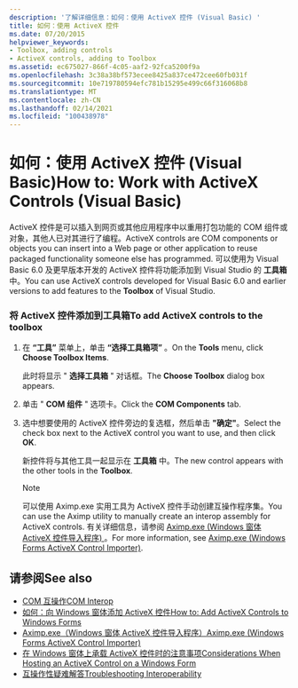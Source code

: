 ```yaml
---
description: '了解详细信息：如何：使用 ActiveX 控件 (Visual Basic) '
title: 如何：使用 ActiveX 控件
ms.date: 07/20/2015
helpviewer_keywords:
- Toolbox, adding controls
- ActiveX controls, adding to Toolbox
ms.assetid: ec675027-866f-4c05-aaf2-92fca5200f9a
ms.openlocfilehash: 3c38a38bf573ecee8425a837ce472cee60fb031f
ms.sourcegitcommit: 10e719780594efc781b15295e499c66f316068b8
ms.translationtype: MT
ms.contentlocale: zh-CN
ms.lasthandoff: 02/14/2021
ms.locfileid: "100438978"
---
```

# <a name="how-to-work-with-activex-controls-visual-basic"></a><span data-ttu-id="d48a3-103">如何：使用 ActiveX 控件 (Visual Basic)</span><span class="sxs-lookup"><span data-stu-id="d48a3-103">How to: Work with ActiveX Controls (Visual Basic)</span></span>

<span data-ttu-id="d48a3-104">ActiveX 控件是可以插入到网页或其他应用程序中以重用打包功能的 COM 组件或对象，其他人已对其进行了编程。</span><span class="sxs-lookup"><span data-stu-id="d48a3-104">ActiveX controls are COM components or objects you can insert into a Web page or other application to reuse packaged functionality someone else has programmed.</span></span> <span data-ttu-id="d48a3-105">可以使用为 Visual Basic 6.0 及更早版本开发的 ActiveX 控件将功能添加到 Visual Studio 的 **工具箱** 中。</span><span class="sxs-lookup"><span data-stu-id="d48a3-105">You can use ActiveX controls developed for Visual Basic 6.0 and earlier versions to add features to the **Toolbox** of Visual Studio.</span></span>  
  
### <a name="to-add-activex-controls-to-the-toolbox"></a><span data-ttu-id="d48a3-106">将 ActiveX 控件添加到工具箱</span><span class="sxs-lookup"><span data-stu-id="d48a3-106">To add ActiveX controls to the toolbox</span></span>  
  
1. <span data-ttu-id="d48a3-107">在 **“工具”** 菜单上，单击 **“选择工具箱项”** 。</span><span class="sxs-lookup"><span data-stu-id="d48a3-107">On the **Tools** menu, click **Choose Toolbox Items**.</span></span>  
  
     <span data-ttu-id="d48a3-108">此时将显示 " **选择工具箱** " 对话框。</span><span class="sxs-lookup"><span data-stu-id="d48a3-108">The **Choose Toolbox** dialog box appears.</span></span>  
  
2. <span data-ttu-id="d48a3-109">单击 " **COM 组件** " 选项卡。</span><span class="sxs-lookup"><span data-stu-id="d48a3-109">Click the **COM Components** tab.</span></span>  
  
3. <span data-ttu-id="d48a3-110">选中想要使用的 ActiveX 控件旁边的复选框，然后单击 **"确定"**。</span><span class="sxs-lookup"><span data-stu-id="d48a3-110">Select the check box next to the ActiveX control you want to use, and then click **OK**.</span></span>  
  
     <span data-ttu-id="d48a3-111">新控件将与其他工具一起显示在 **工具箱** 中。</span><span class="sxs-lookup"><span data-stu-id="d48a3-111">The new control appears with the other tools in the **Toolbox**.</span></span>  
  
    > [!NOTE]
    > <span data-ttu-id="d48a3-112">可以使用 Aximp.exe 实用工具为 ActiveX 控件手动创建互操作程序集。</span><span class="sxs-lookup"><span data-stu-id="d48a3-112">You can use the Aximp utility to manually create an interop assembly for ActiveX controls.</span></span> <span data-ttu-id="d48a3-113">有关详细信息，请参阅 [Aximp.exe (Windows 窗体 ActiveX 控件导入程序) ](../../../framework/tools/aximp-exe-windows-forms-activex-control-importer.md)。</span><span class="sxs-lookup"><span data-stu-id="d48a3-113">For more information, see [Aximp.exe (Windows Forms ActiveX Control Importer)](../../../framework/tools/aximp-exe-windows-forms-activex-control-importer.md).</span></span>  
  
## <a name="see-also"></a><span data-ttu-id="d48a3-114">请参阅</span><span class="sxs-lookup"><span data-stu-id="d48a3-114">See also</span></span>

- [<span data-ttu-id="d48a3-115">COM 互操作</span><span class="sxs-lookup"><span data-stu-id="d48a3-115">COM Interop</span></span>](index.md)
- [<span data-ttu-id="d48a3-116">如何：向 Windows 窗体添加 ActiveX 控件</span><span class="sxs-lookup"><span data-stu-id="d48a3-116">How to: Add ActiveX Controls to Windows Forms</span></span>](/dotnet/desktop/winforms/controls/how-to-add-activex-controls-to-windows-forms)
- [<span data-ttu-id="d48a3-117">Aximp.exe（Windows 窗体 ActiveX 控件导入程序）</span><span class="sxs-lookup"><span data-stu-id="d48a3-117">Aximp.exe (Windows Forms ActiveX Control Importer)</span></span>](../../../framework/tools/aximp-exe-windows-forms-activex-control-importer.md)
- [<span data-ttu-id="d48a3-118">在 Windows 窗体上承载 ActiveX 控件时的注意事项</span><span class="sxs-lookup"><span data-stu-id="d48a3-118">Considerations When Hosting an ActiveX Control on a Windows Form</span></span>](/dotnet/desktop/winforms/controls/considerations-when-hosting-an-activex-control-on-a-windows-form)
- [<span data-ttu-id="d48a3-119">互操作性疑难解答</span><span class="sxs-lookup"><span data-stu-id="d48a3-119">Troubleshooting Interoperability</span></span>](troubleshooting-interoperability.md)
